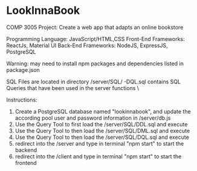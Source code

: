 # LookInnaBook
COMP 3005 Project: Create a web app that adapts an online bookstore

Programming Language: JavaScript/HTML,CSS
Front-End Frameworks: ReactJs, Material UI
Back-End Frameworks: NodeJS, ExpressJS, PostgreSQL

Warning: may need to install npm packages and dependencies listed in package.json

SQL Files are located in directory /server/SQL/
  -DQL.sql contains SQL Queries that have been used in the server functions
  \\

Instructions:

1. Create a PostgreSQL database named "lookinnabook", and update the according pool user and password information in /server/db.js
2. Use the Query Tool to first load the /server/SQL/DDL.sql and execute
3. Use the Query Tool to then load the /server/SQL/DML.sql and execute
4. Use the Query Tool to then load the /server/SQL/DQL.sql and execute
5. redirect into the /server and type in terminal "npm start" to start the backend
6. redirect into the /client and type in terminal "npm start" to start the frontend
